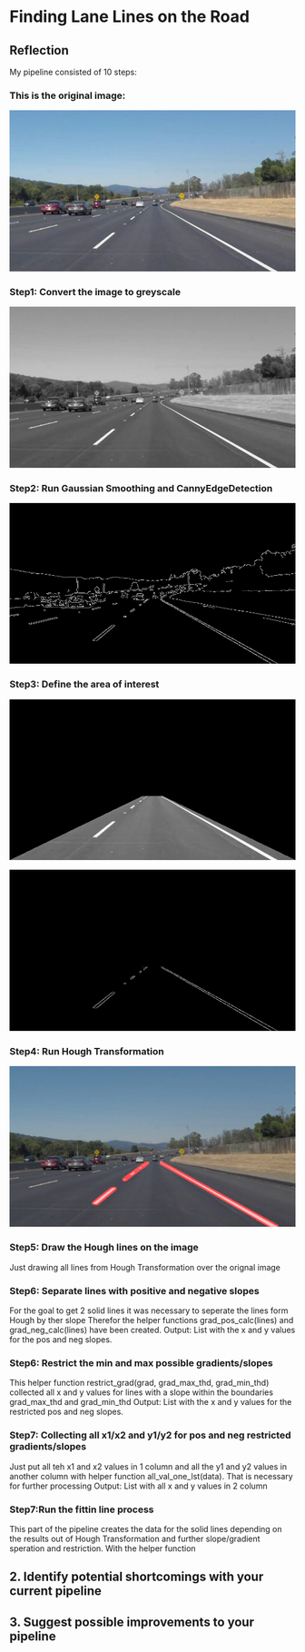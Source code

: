 # **Finding Lane Lines on the Road** 
[image1]: ./test_images/solidWhiteCurve.jpg 
[image2]: ./test_images/graysolidWhiteCurve.jpg 
[image3]: ./test_images/cannysolidWhiteCurve.jpg 
[image4]: ./test_images/areasolidWhiteCurve.jpg 
[image5]: ./test_images/maskedsolidWhiteCurve.jpg 
[image6]: ./test_images/houghsolidWhiteCurve.jpg 
[image7]: ./test_images/solidsolidWhiteCurve.jpg 

## Reflection
My pipeline consisted of 10 steps:

### This is the original image:
[image1]: ./test_images/solidWhiteCurve.jpg 
![alt text][image1]

### Step1: Convert the image to greyscale
[image2]: ./test_images/graysolidWhiteCurve.jpg 
![alt text][image2]

### Step2: Run Gaussian Smoothing and CannyEdgeDetection
[image3]: ./test_images/cannysolidWhiteCurve.jpg 
![alt text][image3]

### Step3: Define the area of interest
[image4]: ./test_images/areasolidWhiteCurve.jpg
![alt text][image4]

[image5]: ./test_images/maskedsolidWhiteCurve.jpg 
![alt text][image5]

### Step4: Run Hough Transformation
[image6]: ./test_images/houghsolidWhiteCurve.jpg 
![alt text][image6]

### Step5: Draw the Hough lines on the image
Just drawing all lines from Hough Transformation over the orignal image

### Step6: Separate lines with positive and negative slopes
For the goal to get 2 solid lines it was necessary to seperate the lines form Hough by ther slope
Therefor the helper functions grad_pos_calc(lines) and grad_neg_calc(lines) have been created.
Output: List with the x and y values for the pos and neg slopes.

### Step6: Restrict the min and max possible gradients/slopes
This helper function restrict_grad(grad, grad_max_thd, grad_min_thd) collected all x and y values for lines with a slope within the boundaries grad_max_thd and grad_min_thd
Output: List with the x and y values for the restricted pos and neg slopes.

### Step7: Collecting all x1/x2 and y1/y2 for pos and neg restricted gradients/slopes
Just put all teh x1 and x2 values in 1 column and all the y1 and y2 values in another column with helper function all_val_one_lst(data). That is necessary for further processing
Output: List with all x and y values in 2 column 

### Step7:Run the fittin line process
This part of the pipeline creates the data for the solid lines depending on the results out of Hough Transformation and further slope/gradient speration and restriction.
With the helper function 


## 2. Identify potential shortcomings with your current pipeline





## 3. Suggest possible improvements to your pipeline


